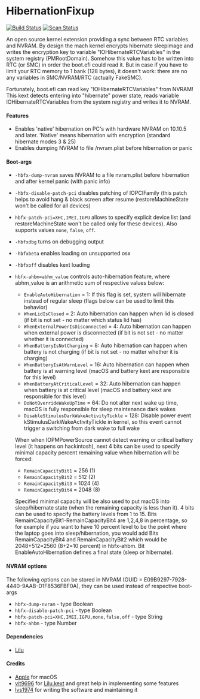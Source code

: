 HibernationFixup
==================

[![Build Status](https://github.com/acidanthera/HibernationFixup/workflows/CI/badge.svg?branch=master)](https://github.com/acidanthera/HibernationFixup/actions) [![Scan Status](https://scan.coverity.com/projects/16402/badge.svg?flat=1)](https://scan.coverity.com/projects/16402)

An open source kernel extension providing a sync between RTC variables and NVRAM.
By design the mach kernel encrypts hibernate sleepimage and writes the encryption key to variable 
"IOHibernateRTCVariables" in the system registry (PMRootDomain).
Somehow this value has to be written into RTC (or SMC) in order the boot.efi could read it.
But in case if you have to limit your RTC memory to 1 bank (128 bytes), it doesn't work: there are no any variables in SMC/NVRAM/RTC (actually FakeSMC). 

Fortunately, boot.efi can read key "IOHibernateRTCVariables" from NVRAM!
This kext detects entering into "hibernate" power state, reads variable 
IOHibernateRTCVariables from the system registry and writes it to NVRAM.

#### Features
- Enables 'native' hibernation on PC's with hardware NVRAM on 10.10.5 and later.
  'Native' means hibernation with encryption (standard hibernate modes 3 & 25)
- Enables dumping NVRAM to file /nvram.plist before hibernation or panic

#### Boot-args
- `-hbfx-dump-nvram` saves NVRAM to a file nvram.plist before hibernation and after kernel panic (with panic info)
- `-hbfx-disable-patch-pci` disables patching of IOPCIFamily (this patch helps to avoid hang & black screen after resume (restoreMachineState won't be called for all devices)
- `hbfx-patch-pci=XHC,IMEI,IGPU` allows to specify explicit device list (and restoreMachineState won't  be called only for these devices). Also supports values `none`, `false`, `off`.
- `-hbfxdbg` turns on debugging output
- `-hbfxbeta` enables loading on unsupported osx
- `-hbfxoff` disables kext loading
- `hbfx-ahbm=abhm_value` controls auto-hibernation feature, where abhm_value is an arithmetic sum of respective values below:
	- `EnableAutoHibernation` = 1:
		If this flag is set, system will hibernate instead of regular sleep (flags below can be used to limit this behavior)
	- `WhenLidIsClosed` = 2:
		Auto hibernation can happen when lid is closed (if bit is not set - no matter which status lid has)
	- `WhenExternalPowerIsDisconnected` = 4:
		Auto hibernation can happen when external power is disconnected (if bit is not set - no matter whether it is connected)
	- `WhenBatteryIsNotCharging` = 8:
		Auto hibernation can happen when battery is not charging (if bit is not set - no matter whether it is charging)
	- `WhenBatteryIsAtWarnLevel` = 16:
		Auto hibernation can happen when battery is at warning level (macOS and battery kext are responsible for this level)
	- `WhenBatteryAtCriticalLevel` = 32:
		Auto hibernation can happen when battery is at critical level (macOS and battery kext are responsible for this level)
	- `DoNotOverrideWakeUpTime` = 64:
		Do not alter next wake up time, macOS is fully responsible for sleep maintenance dark wakes
	- `DisableStimulusDarkWakeActivityTickle` = 128:
		Disable power event kStimulusDarkWakeActivityTickle in kernel, so this event cannot trigger a switching from dark wake to full wake

    When when IOPMPowerSource cannot detect warning or critical battery level (it happens on hackintosh), 
	next 4 bits can be used to specify minimal capacity percent remaining value when hibernation will be forced:
	- `RemainCapacityBit1` = 256  (1)
	- `RemainCapacityBit2` = 512  (2)
	- `RemainCapacityBit3` = 1024 (4)
	- `RemainCapacityBit4` = 2048 (8)
	
	Specified minimal capacity will be also used to put macOS into sleep/hibernate state (when the remaining capacity is less than it).
	4 bits can be used to specify the battery levels from 1 to 15. Bits RemainCapacityBit1-RemainCapacityBit4 are 1,2,4,8 in percentage, so for example if you want to have 
	10 percent level to be the point where the laptop goes into sleep/hibernation, you would add Bits RemainCapacityBit4 and RemainCapacityBit2 which would be 2048+512=2560 (8+2=10 percent) in hbfx-ahbm. Bit EnableAutoHibernation defines a final state (sleep or hibernate).

#### NVRAM options
The following options can be stored in NVRAM (GUID = E09B9297-7928-4440-9AAB-D1F8536FBF0A), they can be used instead of respective boot-args
- `hbfx-dump-nvram`  - type Boolean
- `hbfx-disable-patch-pci`  - type Boolean
- `hbfx-patch-pci=XHC,IMEI,IGPU,none,false,off` - type String
- `hbfx-ahbm` - type Number


#### Dependencies
- [Lilu](https://github.com/acidanthera/Lilu)

#### Credits
- [Apple](https://www.apple.com) for macOS  
- [vit9696](https://github.com/vit9696) for [Lilu.kext](https://github.com/vit9696/Lilu) and great help in implementing some features 
- [lvs1974](https://applelife.ru/members/lvs1974.53809/) for writing the software and maintaining it
